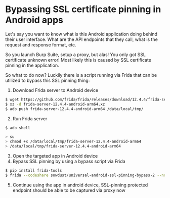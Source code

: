 # Bypassing SSL certificate pinning in Android apps

Let's say you want to know what is this Android application doing behind their user interface. What are the API endpoints that they call, what is the request and response format, etc.  
  
So you launch Burp Suite, setup a proxy, but alas! You only got SSL certificate unknown error! Most likely this is caused by SSL certificate pinning in the application.  
  
So what to do now? Luckily there is a script running via Frida that can be utilized to bypass this SSL pinning thing:  
  
1. Download Frida server to Android device

```bash
$ wget https://github.com/frida/frida/releases/download/12.4.4/frida-server-12.4.4-android-arm64.xz
$ xz -d frida-server-12.4.4-android-arm64.xz
$ adb push frida-server-12.4.4-android-arm64 /data/local/tmp/
```

2. Run Frida server

```bash
$ adb shell

> su
> chmod +x /data/local/tmp/frida-server-12.4.4-android-arm64
> /data/local/tmp/frida-server-12.4.4-android-arm64
```

3. Open the targeted app in Android device  
4. Bypass SSL pinning by using a bypass script via Frida

```bash
$ pip install frida-tools
$ frida --codeshare sowdust/universal-android-ssl-pinning-bypass-2 --no-pause -U com.example.app
```

5. Continue using the app in android device, SSL-pinning protected endpoint should be able to be captured via proxy now  


